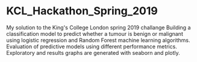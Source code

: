# KCL_Hackathon_Spring_2019
 My solution to the King's College London spring 2019 challange
Building a classification model to predict whether a tumour is benign or malignant using logistic regression and Random Forest machine learning algorithms. Evaluation of predictive models using different performance metrics. Exploratory and results graphs are generated with seaborn and plotly. 
